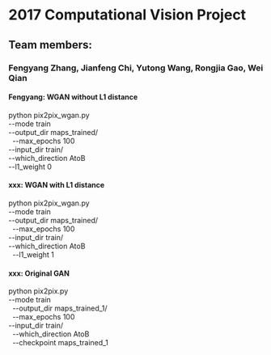 # 2017 Computational Vision Project

## Team members:
### Fengyang Zhang, Jianfeng Chi, Yutong Wang, Rongjia Gao, Wei Qian


#### Fengyang: WGAN without L1 distance
python pix2pix_wgan.py \
   --mode train \
   --output_dir maps_trained/ \
   --max_epochs 100 \
   --input_dir train/ \
   --which_direction AtoB \
   --l1_weight 0
   
#### xxx: WGAN with L1 distance
python pix2pix_wgan.py \
   --mode train \
   --output_dir maps_trained/ \
   --max_epochs 100 \
   --input_dir train/ \
   --which_direction AtoB \
   --l1_weight 1
   
#### xxx: Original GAN
python pix2pix.py \
   --mode train \
   --output_dir maps_trained_1/ \
   --max_epochs 100 \
   --input_dir train/ \
   --which_direction AtoB \
   --checkpoint maps_trained_1
